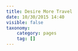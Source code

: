 ```yaml
---
title: Desire More Travel
date: 10/30/2015 14:40
visible: false
taxonomy:
    category: pages
    tag: []
---
```


<script type="application/javascript" src="//content.jwplatform.com/players/RCAtOHrV-TWyevqHe.js"></script>